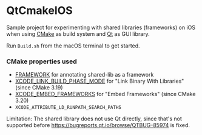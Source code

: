 # QtCmakeIOS

Sample project for experimenting with shared libraries (frameworks) on iOS when using [CMake](https://cmake.org/) as build system and [Qt](https://www.qt.io/) as GUI library.

Run `Build.sh` from the macOS terminal to get started.

### CMake properties used
* [FRAMEWORK](https://cmake.org/cmake/help/latest/prop_tgt/FRAMEWORK.html) for annotating shared-lib as a framework
* [XCODE_LINK_BUILD_PHASE_MODE](https://cmake.org/cmake/help/latest/prop_tgt/XCODE_LINK_BUILD_PHASE_MODE.html) for "Link Binary With Libraries" (since CMake 3.19)
* [XCODE_EMBED_FRAMEWORKS](https://cmake.org/cmake/help/latest/prop_tgt/XCODE_EMBED_type.html) for "Embed Frameworks" (since CMake 3.20)
* `XCODE_ATTRIBUTE_LD_RUNPATH_SEARCH_PATHS`

Limitation: The shared library does not use Qt directly, since that's not supported before https://bugreports.qt.io/browse/QTBUG-85974 is fixed.
